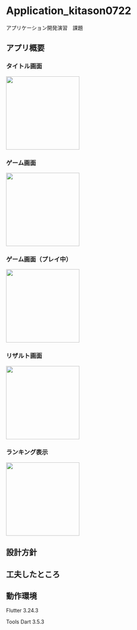 # Application_kitason0722
アプリケーション開発演習　課題

## アプリ概要
### タイトル画面
<img src="https://github.com/user-attachments/assets/326739c6-abcd-489e-994b-2ebe917dd143" width="200">

### ゲーム画面
<img src="https://github.com/user-attachments/assets/0bdf0088-1694-41d1-b9ce-d077e62da575" width="200">

### ゲーム画面（プレイ中）
<img src="https://github.com/user-attachments/assets/e389e5c3-a375-4a98-9ce7-d09ba6eae723" width="200">

### リザルト画面
<img src="https://github.com/user-attachments/assets/3d572424-f149-4343-8f4c-24247757176b" width="200">

### ランキング表示
<img src="https://github.com/user-attachments/assets/8996e02b-f30f-45c0-af1a-3e7960cd9693" width="200">

## 設計方針


## 工夫したところ


## 動作環境
Flutter 3.24.3

Tools Dart 3.5.3
